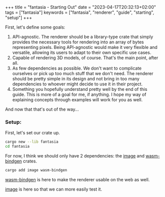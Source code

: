 +++
title = "fantasia - Starting Out"
date = "2023-04-17T20:32:13+02:00"
tags = ["fantasia"]
keywords = ["fantasia", "renderer", "guide", "starting", "setup"]
+++

First, let's define some goals:
1. API-agnostic. The renderer should be a library-type crate that simply provides the necessary
tools for rendering into an array of bytes representing pixels.
Being API-agnostic would make it very flexible and versatile, allowing its users to adapt
to their own specific use cases.
2. Capable of rendering 3D models, of course. That's the main point, after all.
3. As few dependencies as possible. We don't want to complicate ourselves or pick up too much stuff that we don't need.
The renderer should be pretty simple in its design and not bring in too many dependencies to whoever might decide to use 
it in their project.
4. Something you hopefully understand pretty well by the end of this guide. This is more of a goal for me, if anything.
I hope my way of explaining concepts through examples will work for you as well.

And now that that's out of the way...

### Setup:

First, let's set our crate up.
```bash
cargo new --lib fantasia
cd fantasia
```

For now, I think we should only have 2 dependencies: 
the [image](https://crates.io/crates/image) and [wasm-bindgen](https://crates.io/crates/wasm-bindgen) crates.
```bash
cargo add image wasm-bindgen
```
[wasm-bindgen](https://crates.io/crates/wasm-bindgen) is here to make the renderer usable on the web as well.

[image](https://crates.io/crates/image) is here so that we can more easily test it.
